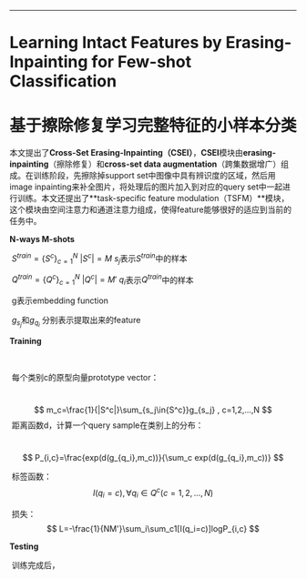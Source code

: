 ------

# Learning Intact Features by Erasing-Inpainting for Few-shot Classification 

# 						基于擦除修复学习完整特征的小样本分类

本文提出了**Cross-Set Erasing-Inpainting（CSEI）**，**CSEI**模块由**erasing-inpainting**（擦除修复）和**cross-set data augmentation**（跨集数据增广）组成。在训练阶段，先擦除掉support set中图像中具有辨识度的区域，然后用image inpainting来补全图片，将处理后的图片加入到对应的query set中一起进行训练。本文还提出了**task-specific feature modulation（TSFM）**模块，这个模块由空间注意力和通道注意力组成，使得feature能够很好的适应到当前的任务中。



**N-ways M-shots**



​		$S^{train}=\{S^c\}^N_{c=1}$                $|S^c|=M$                  $s_j$表示$S^{train}$中的样本

​		$Q^{train}=\{Q^c\}^N_{c=1}$               $|Q^c|=M'$               $q_i$表示$Q^{train}$中的样本

​		g表示embedding function

​		$g_{s_j}$和$g_{q_i}$ 分别表示提取出来的feature



**Training**

​		

​		每个类别c的原型向量prototype vector：

​							
$$
m_c=\frac{1}{|S^c|}\sum_{s_j\in{S^c}}g_{s_j}  	 ,	c=1,2,...,N
$$
​		距离函数d，计算一个query sample在类别上的分布：

​							
$$
P_{i,c}=\frac{exp(d(g_{q_i},m_c))}{\sum_c exp(d(g_{q_i},m_c))}
$$



​		标签函数：
$$
I(q_i=c) , \forall{q_i\in{Q^c}}(c=1,2,...,N)
$$




​		损失：
$$
L=-\frac{1}{NM'}\sum_i\sum_c1[I(q_i=c)]logP_{i,c}
$$


**Testing**

​		训练完成后，





























